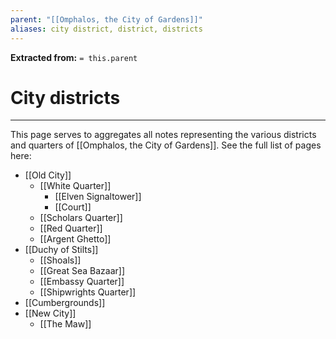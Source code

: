 ```yaml
---
parent: "[[Omphalos, the City of Gardens]]"
aliases: city district, district, districts
---
```

**Extracted from:** `= this.parent`
# City districts

---

This page serves to aggregates all notes representing the various districts and quarters of [[Omphalos, the City of Gardens]]. See the full list of pages here:
- [[Old City]]
	- [[White Quarter]]
		- [[Elven Signaltower]]
		- [[Court]]
	- [[Scholars Quarter]]
	- [[Red Quarter]]
	- [[Argent Ghetto]]
- [[Duchy of Stilts]]
	- [[Shoals]]
	- [[Great Sea Bazaar]]
	- [[Embassy Quarter]]
	- [[Shipwrights Quarter]]
- [[Cumbergrounds]]
- [[New City]]
	- [[The Maw]]